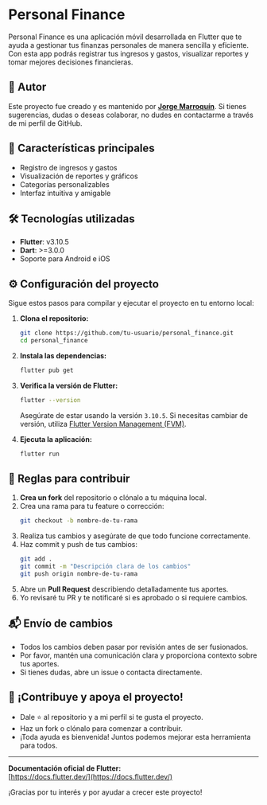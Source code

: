 # Personal Finance

Personal Finance es una aplicación móvil desarrollada en Flutter que te ayuda a gestionar tus finanzas personales de manera sencilla y eficiente. Con esta app podrás registrar tus ingresos y gastos, visualizar reportes y tomar mejores decisiones financieras.

## 👤 Autor

Este proyecto fue creado y es mantenido por **[Jorge Marroquín](https://github.com/GrullonDev)**. Si tienes sugerencias, dudas o deseas colaborar, no dudes en contactarme a través de mi perfil de GitHub.

## 🚀 Características principales

- Registro de ingresos y gastos
- Visualización de reportes y gráficos
- Categorías personalizables
- Interfaz intuitiva y amigable

## 🛠️ Tecnologías utilizadas

- **Flutter**: v3.10.5
- **Dart**: >=3.0.0
- Soporte para Android e iOS

## ⚙️ Configuración del proyecto

Sigue estos pasos para compilar y ejecutar el proyecto en tu entorno local:

1. **Clona el repositorio:**

   ```bash
   git clone https://github.com/tu-usuario/personal_finance.git
   cd personal_finance
   ```

2. **Instala las dependencias:**

   ```bash
   flutter pub get
   ```

3. **Verifica la versión de Flutter:**

   ```bash
   flutter --version
   ```

   Asegúrate de estar usando la versión `3.10.5`. Si necesitas cambiar de versión, utiliza [Flutter Version Management (FVM)](https://fvm.app/).

4. **Ejecuta la aplicación:**
   ```bash
   flutter run
   ```

## 📝 Reglas para contribuir

1. **Crea un fork** del repositorio o clónalo a tu máquina local.
2. Crea una rama para tu feature o corrección:
   ```bash
   git checkout -b nombre-de-tu-rama
   ```
3. Realiza tus cambios y asegúrate de que todo funcione correctamente.
4. Haz commit y push de tus cambios:
   ```bash
   git add .
   git commit -m "Descripción clara de los cambios"
   git push origin nombre-de-tu-rama
   ```
5. Abre un **Pull Request** describiendo detalladamente tus aportes.
6. Yo revisaré tu PR y te notificaré si es aprobado o si requiere cambios.

## 📬 Envío de cambios

- Todos los cambios deben pasar por revisión antes de ser fusionados.
- Por favor, mantén una comunicación clara y proporciona contexto sobre tus aportes.
- Si tienes dudas, abre un issue o contacta directamente.

## 🙌 ¡Contribuye y apoya el proyecto!

- Dale ⭐️ al repositorio y a mi perfil si te gusta el proyecto.
- Haz un fork o clónalo para comenzar a contribuir.
- ¡Toda ayuda es bienvenida! Juntos podemos mejorar esta herramienta para todos.

---

**Documentación oficial de Flutter:**  
[https://docs.flutter.dev/](https://docs.flutter.dev/)

¡Gracias por tu interés y por ayudar a crecer este proyecto!

